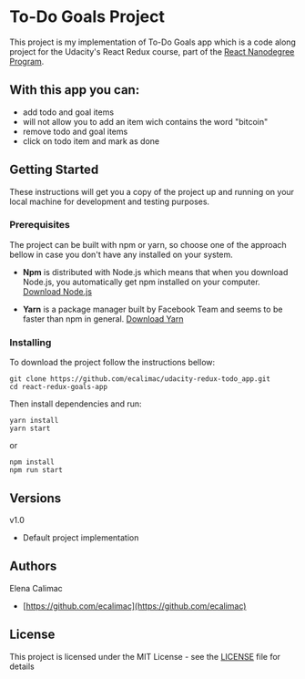 # To-Do Goals Project

This project is my implementation of To-Do Goals app which is a code along project for the
Udacity's React Redux course, part of the [React Nanodegree Program](https://udacity.com/course/nd019).

## With this app you can:

- add todo and goal items
- will not allow you to add an item wich contains the word "bitcoin"
- remove todo and goal items
- click on todo item and mark as done

## Getting Started

These instructions will get you a copy of the project up and running on your local machine for development and testing purposes.

### Prerequisites

The project can be built with npm or yarn, so choose one of the approach bellow in case you don't have any installed on your system.

- **Npm** is distributed with Node.js which means that when you download Node.js, you automatically get npm installed on your computer. [Download Node.js](https://nodejs.org/en/download/)

- **Yarn** is a package manager built by Facebook Team and seems to be faster than npm in general. [Download Yarn](https://yarnpkg.com/en/docs/install)

### Installing

To download the project follow the instructions bellow:

```
git clone https://github.com/ecalimac/udacity-redux-todo_app.git
cd react-redux-goals-app
```

Then install dependencies and run:

```
yarn install
yarn start
```

or

```
npm install
npm run start
```

## Versions

v1.0

- Default project implementation

## Authors

Elena Calimac

- [https://github.com/ecalimac](https://github.com/ecalimac)

## License

This project is licensed under the MIT License - see the [LICENSE](LICENSE) file for details
